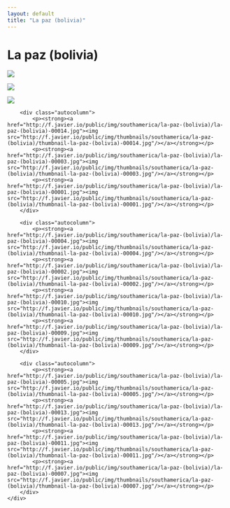 ```yaml
---
layout: default
title: "La paz (bolivia)"
---
```


<h1 class="page" style="padding-left:0%;">La paz (bolivia)</h1>
<div class="page">
    <div class="autowide">
        <div class="autocolumn">
            <p><strong><a href="http://f.javier.io/public/img/southamerica/la-paz-(bolivia)/la-paz-(bolivia)-00006.jpg"><img src="http://f.javier.io/public/img/thumbnails/southamerica/la-paz-(bolivia)/thumbnail-la-paz-(bolivia)-00006.jpg"/></a></strong></p>
            <p><strong><a href="http://f.javier.io/public/img/southamerica/la-paz-(bolivia)/la-paz-(bolivia)-00012.jpg"><img src="http://f.javier.io/public/img/thumbnails/southamerica/la-paz-(bolivia)/thumbnail-la-paz-(bolivia)-00012.jpg"/></a></strong></p>
            <p><strong><a href="http://f.javier.io/public/img/southamerica/la-paz-(bolivia)/la-paz-(bolivia)-00008.jpg"><img src="http://f.javier.io/public/img/thumbnails/southamerica/la-paz-(bolivia)/thumbnail-la-paz-(bolivia)-00008.jpg"/></a></strong></p>
        </div>

        <div class="autocolumn">
            <p><strong><a href="http://f.javier.io/public/img/southamerica/la-paz-(bolivia)/la-paz-(bolivia)-00014.jpg"><img src="http://f.javier.io/public/img/thumbnails/southamerica/la-paz-(bolivia)/thumbnail-la-paz-(bolivia)-00014.jpg"/></a></strong></p>
            <p><strong><a href="http://f.javier.io/public/img/southamerica/la-paz-(bolivia)/la-paz-(bolivia)-00003.jpg"><img src="http://f.javier.io/public/img/thumbnails/southamerica/la-paz-(bolivia)/thumbnail-la-paz-(bolivia)-00003.jpg"/></a></strong></p>
            <p><strong><a href="http://f.javier.io/public/img/southamerica/la-paz-(bolivia)/la-paz-(bolivia)-00001.jpg"><img src="http://f.javier.io/public/img/thumbnails/southamerica/la-paz-(bolivia)/thumbnail-la-paz-(bolivia)-00001.jpg"/></a></strong></p>
        </div>

        <div class="autocolumn">
            <p><strong><a href="http://f.javier.io/public/img/southamerica/la-paz-(bolivia)/la-paz-(bolivia)-00004.jpg"><img src="http://f.javier.io/public/img/thumbnails/southamerica/la-paz-(bolivia)/thumbnail-la-paz-(bolivia)-00004.jpg"/></a></strong></p>
            <p><strong><a href="http://f.javier.io/public/img/southamerica/la-paz-(bolivia)/la-paz-(bolivia)-00002.jpg"><img src="http://f.javier.io/public/img/thumbnails/southamerica/la-paz-(bolivia)/thumbnail-la-paz-(bolivia)-00002.jpg"/></a></strong></p>
            <p><strong><a href="http://f.javier.io/public/img/southamerica/la-paz-(bolivia)/la-paz-(bolivia)-00010.jpg"><img src="http://f.javier.io/public/img/thumbnails/southamerica/la-paz-(bolivia)/thumbnail-la-paz-(bolivia)-00010.jpg"/></a></strong></p>
            <p><strong><a href="http://f.javier.io/public/img/southamerica/la-paz-(bolivia)/la-paz-(bolivia)-00009.jpg"><img src="http://f.javier.io/public/img/thumbnails/southamerica/la-paz-(bolivia)/thumbnail-la-paz-(bolivia)-00009.jpg"/></a></strong></p>
        </div>

        <div class="autocolumn">
            <p><strong><a href="http://f.javier.io/public/img/southamerica/la-paz-(bolivia)/la-paz-(bolivia)-00005.jpg"><img src="http://f.javier.io/public/img/thumbnails/southamerica/la-paz-(bolivia)/thumbnail-la-paz-(bolivia)-00005.jpg"/></a></strong></p>
            <p><strong><a href="http://f.javier.io/public/img/southamerica/la-paz-(bolivia)/la-paz-(bolivia)-00013.jpg"><img src="http://f.javier.io/public/img/thumbnails/southamerica/la-paz-(bolivia)/thumbnail-la-paz-(bolivia)-00013.jpg"/></a></strong></p>
            <p><strong><a href="http://f.javier.io/public/img/southamerica/la-paz-(bolivia)/la-paz-(bolivia)-00011.jpg"><img src="http://f.javier.io/public/img/thumbnails/southamerica/la-paz-(bolivia)/thumbnail-la-paz-(bolivia)-00011.jpg"/></a></strong></p>
            <p><strong><a href="http://f.javier.io/public/img/southamerica/la-paz-(bolivia)/la-paz-(bolivia)-00007.jpg"><img src="http://f.javier.io/public/img/thumbnails/southamerica/la-paz-(bolivia)/thumbnail-la-paz-(bolivia)-00007.jpg"/></a></strong></p>
        </div>
    </div>
</div>
